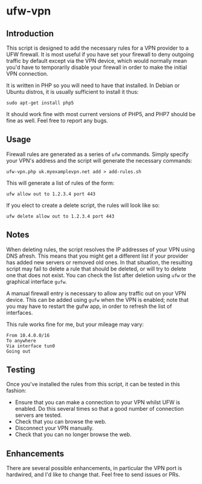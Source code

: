 ufw-vpn
=======

Introduction
------------

This script is designed to add the necessary rules for a VPN provider to a UFW firewall. It is
most useful if you have set your firewall to deny outgoing traffic by default except via the
VPN device, which would normally mean you'd have to temporarily disable your firewall in order
to make the initial VPN connection.

It is written in PHP so you will need to have that installed. In Debian or Ubuntu distros, it
is usually sufficient to install it thus:

    sudo apt-get install php5

It should work fine with most current versions of PHP5, and PHP7 should be fine as well. Feel
free to report any bugs.

Usage
-----

Firewall rules are generated as a series of `ufw` commands. Simply specify your VPN's
address and the script will generate the necessary commands:

    ufw-vpn.php uk.myexamplevpn.net add > add-rules.sh

This will generate a list of rules of the form:

    ufw allow out to 1.2.3.4 port 443

If you elect to create a delete script, the rules will look like so:

    ufw delete allow out to 1.2.3.4 port 443

Notes
-----

When deleting rules, the script resolves the IP addresses of your VPN using DNS afresh. This
means that you might get a different list if your provider has added new servers or removed
old ones. In that situation, the resulting script may fail to delete a rule that should be
deleted, or will try to delete one that does not exist. You can check the list after deletion
using `ufw` or the graphical interface `gufw`.

A manual firewall entry is necessary to allow any traffic out on your VPN device. This can
be added using `gufw` when the VPN is enabled; note that you may have to restart the gufw
app, in order to refresh the list of interfaces.

This rule works fine for me, but your mileage may vary:

    From 10.4.0.0/16
    To anywhere
    Via interface tun0
    Going out

Testing
-------

Once you've installed the rules from this script, it can be tested in this fashion:

* Ensure that you can make a connection to your VPN whilst UFW is enabled. Do this
  several times so that a good number of connection servers are tested.
* Check that you can browse the web.
* Disconnect your VPN manually.
* Check that you can no longer browse the web.

Enhancements
------------

There are several possible enhancements, in particular the VPN port is hardwired, and I'd like
to change that. Feel free to send issues or PRs.


